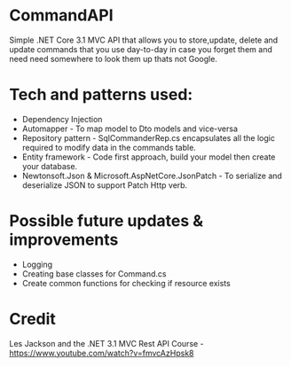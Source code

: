 # CommandAPI
Simple .NET Core 3.1 MVC API that allows you to store,update, delete and update commands that you use day-to-day in case you forget them and need need somewhere to look them up thats not Google.

# Tech and patterns used:
* Dependency Injection
* Automapper - To map model to Dto models and vice-versa
* Repository pattern - SqlCommanderRep.cs encapsulates all the logic required to modify data in the commands table.
* Entity framework - Code first approach, build your model then create your database.
* Newtonsoft.Json & Microsoft.AspNetCore.JsonPatch - To serialize and deserialize JSON to support Patch Http verb.

# Possible future updates & improvements
* Logging
* Creating base classes for Command.cs
* Create common functions for checking if resource exists

# Credit
Les Jackson and the .NET 3.1 MVC Rest API Course - https://www.youtube.com/watch?v=fmvcAzHpsk8

